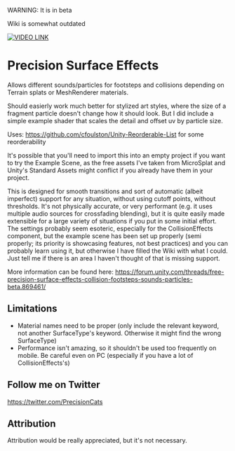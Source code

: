 WARNING: It is in beta

Wiki is somewhat outdated

[![VIDEO LINK](https://www.youtube.com/watch?v=95HQabdCR-4/0.jpg)](https://www.youtube.com/watch?v=95HQabdCR-4 "Video")

# Precision Surface Effects

Allows different sounds/particles for footsteps and collisions depending on Terrain splats or MeshRenderer materials.

Should easierly work much better for stylized art styles, where the size of a fragment particle doesn't change how it should look. But I did include a simple example shader that scales the detail and offset uv by particle size.

Uses: https://github.com/cfoulston/Unity-Reorderable-List for some reorderability

It's possible that you'll need to import this into an empty project if you want to try the Example Scene, as the free assets I've taken from MicroSplat and Unity's Standard Assets might conflict if you already have them in your project.

This is designed for smooth transitions and sort of automatic (albeit imperfect) support for any situation, without using cutoff points, without thresholds. It's not physically accurate, or very performant (e.g. it uses multiple audio sources for crossfading blending), but it is quite easily made extensible for a large variety of situations if you put in some initial effort. The settings probably seem esoteric, especially for the CollisionEffects component, but the example scene has been set up properly (semi properly; its priority is showcasing features, not best practices) and you can probably learn using it, but otherwise I have filled the Wiki with what I could. Just tell me if there is an area I haven't thought of that is missing support.

More information can be found here: https://forum.unity.com/threads/free-precision-surface-effects-collision-footsteps-sounds-particles-beta.869461/

## Limitations

- Material names need to be proper (only include the relevant keyword, not another SurfaceType's keyword. Otherwise it might find the wrong SurfaceType)
- Performance isn't amazing, so it shouldn't be used too frequently on mobile. Be careful even on PC (especially if you have a lot of CollisionEffects's)

## Follow me on Twitter

https://twitter.com/PrecisionCats

## Attribution

Attribution would be really appreciated, but it's not necessary.
